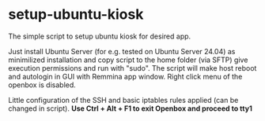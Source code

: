 # setup-ubuntu-kiosk
The simple script to setup ubuntu kiosk for desired app.

Just install Ubuntu Server (for e.g. tested on Ubuntu Server 24.04) as minimilized installation and copy script to the home folder (via SFTP) give execution permissions and run with "sudo".
The script will make host reboot and autologin in GUI with Remmina app window.
Right click menu of the openbox is disabled.

Little configuration of the SSH and basic iptables rules applied (can be changed in script).
**Use Ctrl + Alt + F1 to exit Openbox and proceed to tty1**
